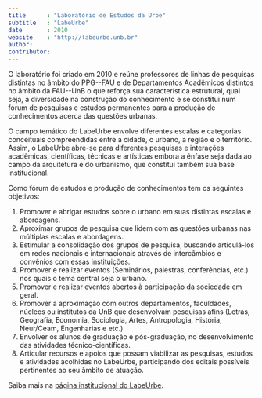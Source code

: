 ```yaml
---
title      : "Laboratório de Estudos da Urbe"
subtitle   : "LabeUrbe"
date       : 2010
website    : "http://labeurbe.unb.br"
author:
contributor:
---
```


O laboratório foi criado em 2010 e reúne professores de linhas de
pesquisas distintas no âmbito do PPG--FAU e de Departamentos Acadêmicos
distintos no âmbito da FAU--UnB o que reforça sua característica
estrutural, qual seja, a diversidade na construção do conhecimento e se
constitui num fórum de pesquisas e estudos permanentes para a produção
de conhecimentos acerca das questões urbanas.

O campo temático do LabeUrbe envolve diferentes escalas e categorias
conceituais compreendidas entre a cidade, o urbano, a região e o
território. Assim, o LabeUrbe abre-se para diferentes pesquisas e
interações acadêmicas, científicas, técnicas e artísticas embora a
ênfase seja dada ao campo da arquitetura e do urbanismo, que constitui
também sua base institucional.

Como fórum de estudos e produção de conhecimentos tem os seguintes
objetivos:

1. Promover e abrigar estudos sobre o urbano em suas distintas escalas e
   abordagens.
2. Aproximar grupos de pesquisa que lidem com as questões urbanas nas
   múltiplas escalas e abordagens.
3. Estimular a consolidação dos grupos de pesquisa, buscando
   articulá-los em redes nacionais e internacionais através de
   intercâmbios e convênios com essas instituições.
4. Promover e realizar eventos (Seminários, palestras, conferências,
   etc.) nos quais o tema central seja o urbano.
5. Promover e realizar eventos abertos à participação da sociedade em
   geral.
6. Promover a aproximação com outros departamentos, faculdades, núcleos
   ou institutos da UnB que desenvolvam pesquisas afins (Letras,
   Geografia, Economia, Sociologia, Artes, Antropologia, História,
   Neur/Ceam, Engenharias e etc.)
7. Envolver os alunos de graduação e pós-graduação, no desenvolvimento
   das atividades técnico-científicas.
8. Articular recursos e apoios que possam viabilizar as pesquisas,
   estudos e atividades acolhidas no LabeUrbe, participando dos editais
   possíveis pertinentes ao seu âmbito de atuação.

Saiba mais na [página institucional do
LabeUrbe](http://labeurbe.unb.br).

